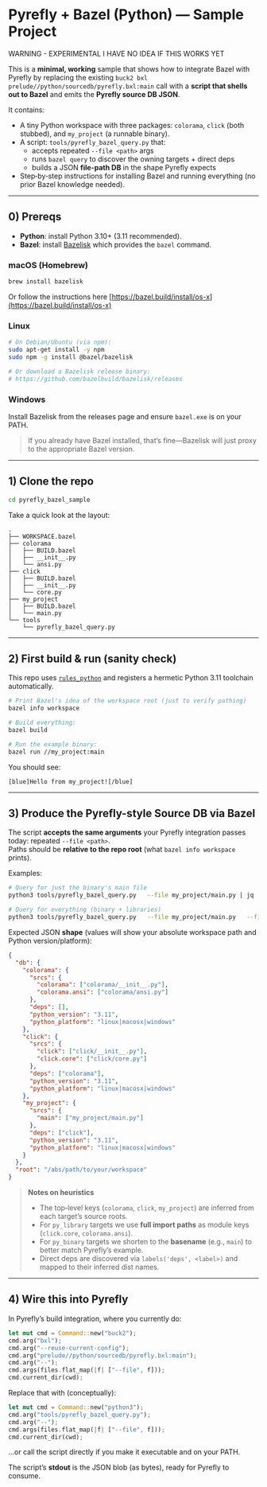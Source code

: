 # Pyrefly + Bazel (Python) — Sample Project

WARNING - EXPERIMENTAL I HAVE NO IDEA IF THIS WORKS YET

This is a **minimal, working** sample that shows how to integrate Bazel with Pyrefly by replacing the existing `buck2 bxl prelude//python/sourcedb/pyrefly.bxl:main` call with a **script that shells out to Bazel** and emits the **Pyrefly source DB JSON**.

It contains:
- A tiny Python workspace with three packages: `colorama`, `click` (both stubbed), and `my_project` (a runnable binary).
- A script: `tools/pyrefly_bazel_query.py` that:
  - accepts repeated `--file <path>` args
  - runs `bazel query` to discover the owning targets + direct deps
  - builds a JSON **file-path DB** in the shape Pyrefly expects
- Step‑by‑step instructions for installing Bazel and running everything (no prior Bazel knowledge needed).

---

## 0) Prereqs

- **Python**: install Python 3.10+ (3.11 recommended).
- **Bazel**: install [Bazelisk](https://github.com/bazelbuild/bazelisk) which provides the `bazel` command.

### macOS (Homebrew)

```bash
brew install bazelisk
```

Or follow the instructions here [https://bazel.build/install/os-x](https://bazel.build/install/os-x)


### Linux

```bash
# On Debian/Ubuntu (via npm):
sudo apt-get install -y npm
sudo npm -g install @bazel/bazelisk

# Or download a Bazelisk release binary:
# https://github.com/bazelbuild/bazelisk/releases
```

### Windows

Install Bazelisk from the releases page and ensure `bazel.exe` is on your PATH.

> If you already have Bazel installed, that’s fine—Bazelisk will just proxy to the appropriate Bazel version.

---

## 1) Clone the repo

```bash
cd pyrefly_bazel_sample
```

Take a quick look at the layout:

```
.
├── WORKSPACE.bazel
├── colorama
│   ├── BUILD.bazel
│   ├── __init__.py
│   └── ansi.py
├── click
│   ├── BUILD.bazel
│   ├── __init__.py
│   └── core.py
├── my_project
│   ├── BUILD.bazel
│   └── main.py
└── tools
    └── pyrefly_bazel_query.py
```

---

## 2) First build & run (sanity check)

This repo uses [`rules_python`](https://github.com/bazelbuild/rules_python) and registers a hermetic Python 3.11 toolchain automatically.

```bash
# Print Bazel's idea of the workspace root (just to verify pathing)
bazel info workspace

# Build everything:
bazel build 

# Run the example binary:
bazel run //my_project:main
```

You should see:

```
[blue]Hello from my_project![/blue]
```

---

## 3) Produce the Pyrefly-style Source DB via Bazel

The script **accepts the same arguments** your Pyrefly integration passes today: repeated `--file <path>`.  
Paths should be **relative to the repo root** (what `bazel info workspace` prints).

Examples:

```bash
# Query for just the binary's main file
python3 tools/pyrefly_bazel_query.py   --file my_project/main.py | jq .

# Query for everything (binary + libraries)
python3 tools/pyrefly_bazel_query.py   --file my_project/main.py   --file click/core.py   --file colorama/ansi.py | jq .
```

Expected JSON **shape** (values will show your absolute workspace path and Python version/platform):

```json
{
  "db": {
    "colorama": {
      "srcs": {
        "colorama": ["colorama/__init__.py"],
        "colorama.ansi": ["colorama/ansi.py"]
      },
      "deps": [],
      "python_version": "3.11",
      "python_platform": "linux|macosx|windows"
    },
    "click": {
      "srcs": {
        "click": ["click/__init__.py"],
        "click.core": ["click/core.py"]
      },
      "deps": ["colorama"],
      "python_version": "3.11",
      "python_platform": "linux|macosx|windows"
    },
    "my_project": {
      "srcs": {
        "main": ["my_project/main.py"]
      },
      "deps": ["click"],
      "python_version": "3.11",
      "python_platform": "linux|macosx|windows"
    }
  },
  "root": "/abs/path/to/your/workspace"
}
```

> **Notes on heuristics**
>
> - The top‑level keys (`colorama`, `click`, `my_project`) are inferred from each target’s source roots.
> - For `py_library` targets we use **full import paths** as module keys (`click.core`, `colorama.ansi`).
> - For `py_binary` targets we shorten to the **basename** (e.g., `main`) to better match Pyrefly’s example.
> - Direct deps are discovered via `labels('deps', <label>)` and mapped to their inferred dist names.

---

## 4) Wire this into Pyrefly

In Pyrefly’s build integration, where you currently do:

```rust
let mut cmd = Command::new("buck2");
cmd.arg("bxl");
cmd.arg("--reuse-current-config");
cmd.arg("prelude//python/sourcedb/pyrefly.bxl:main");
cmd.arg("--");
cmd.args(files.flat_map(|f| ["--file", f]));
cmd.current_dir(cwd);
```

Replace that with (conceptually):

```rust
let mut cmd = Command::new("python3");
cmd.arg("tools/pyrefly_bazel_query.py");
cmd.arg("--");
cmd.args(files.flat_map(|f| ["--file", f]));
cmd.current_dir(cwd);
```

…or call the script directly if you make it executable and on your PATH.

The script’s **stdout** is the JSON blob (as bytes), ready for Pyrefly to consume.
